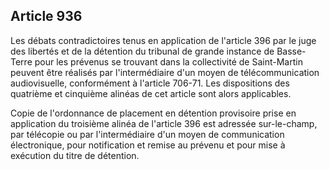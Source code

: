 Article 936
----
Les débats contradictoires tenus en application de l'article 396 par le juge des
libertés et de la détention du tribunal de grande instance de Basse-Terre pour
les prévenus se trouvant dans la collectivité de Saint-Martin peuvent être
réalisés par l'intermédiaire d'un moyen de télécommunication audiovisuelle,
conformément à l'article 706-71. Les dispositions des quatrième et cinquième
alinéas de cet article sont alors applicables.

Copie de l'ordonnance de placement en détention provisoire prise en application
du troisième alinéa de l'article 396 est adressée sur-le-champ, par télécopie ou
par l'intermédiaire d'un moyen de communication électronique, pour notification
et remise au prévenu et pour mise à exécution du titre de détention.
